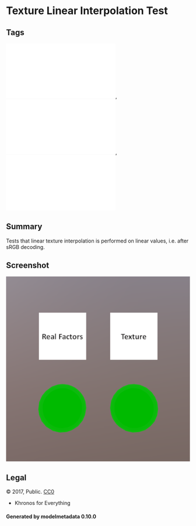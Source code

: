# Texture Linear Interpolation Test

## Tags

![sharable](./README-sharable.md), ![no-author](./README-no-author.md), ![issues](./README-issues.md)

## Summary

Tests that linear texture interpolation is performed on linear values, i.e. after sRGB decoding.

## Screenshot

![screenshot](screenshot/screenshot.png)

## Legal

&copy; 2017, Public. [CC0](https://creativecommons.org/publicdomain/zero/1.0/legalcode)

 - Khronos for Everything

#### Generated by modelmetadata 0.10.0